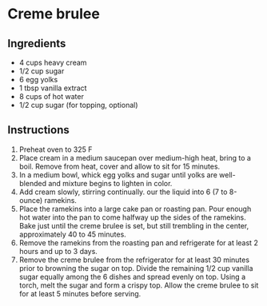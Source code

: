 # Creme brulee

## Ingredients
- 4 cups heavy cream
- 1/2 cup sugar
- 6 egg yolks
- 1 tbsp vanilla extract
- 8 cups of hot water
- 1/2 cup sugar (for topping, optional)
  

## Instructions
1. Preheat oven to 325 F
2. Place cream in a medium saucepan over medium-high heat, bring to a boil. Remove from heat, cover and allow to sit for 15 minutes.
3. In a medium bowl, whick egg yolks and sugar until yolks are well-blended and mixture begins to lighten in color.
4. Add cream slowly, stirring continually. our the liquid into 6 (7 to 8-ounce) ramekins.
5. Place the ramekins into a large cake pan or roasting pan. Pour enough hot water into the pan to come halfway up the sides of the ramekins. Bake just until the creme brulee is set, but still trembling in the center, approximately 40 to 45 minutes. 
6. Remove the ramekins from the roasting pan and refrigerate for at least 2 hours and up to 3 days.
7. Remove the creme brulee from the refrigerator for at least 30 minutes prior to browning the sugar on top. Divide the remaining 1/2 cup vanilla sugar equally among the 6 dishes and spread evenly on top. Using a torch, melt the sugar and form a crispy top. Allow the creme brulee to sit for at least 5 minutes before serving.
